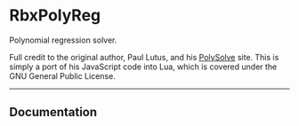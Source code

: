 # RbxPolyReg

Polynomial regression solver.

Full credit to the original author, Paul Lutus, and his [PolySolve](https://arachnoid.com/polysolve/) site. This is simply a port of his JavaScript code into Lua, which is covered under the GNU General Public License.

---------------

## Documentation

